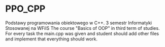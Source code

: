 # PPO_CPP
Podstawy programowania obiektowego w C++. 3 semestr Informatyki Stosowanej na WFiIS
The course "Basics of OOP" in third term of studies. For every task the main.cpp was given and student should add other files and implement that everything should work.
